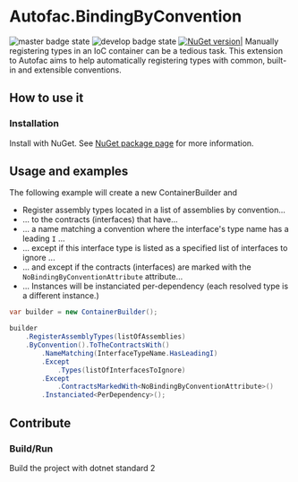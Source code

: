 # Autofac.BindingByConvention

![master badge state](https://ci.appveyor.com/api/projects/status/github/vaudoiseassurances/autofac.bindingbyconvention?branch=master&svg=true) ![develop badge state](https://ci.appveyor.com/api/projects/status/github/vaudoiseassurances/autofac.bindingbyconvention?branch=develop&svg=true)
[![NuGet version](https://img.shields.io/nuget/v/Autofac.bindingbyconvention.svg)](https://badge.fury.io/nu/Autofac.bindingbyconvention)|
Manually registering types in an IoC container can be a tedious task. This extension to Autofac aims to help automatically registering types with common, built-in and extensible conventions.

## How to use it
### Installation
Install with NuGet. See [NuGet package page](https://www.nuget.org/packages/Autofac.BindingByConvention) for more information. 

## Usage and examples

The following example will create a new ContainerBuilder and

- Register assembly types located in a list of assemblies by convention...
- ... to the contracts (interfaces) that have...
- ... a name matching a convention where the interface's type name has a leading ``I`` ...
- ... except if this interface type is listed as a specified list of interfaces to ignore ...
- ... and except if the contracts (interfaces) are marked with the ``NoBindingByConventionAttribute`` attribute...
- ... Instances will be instanciated per-dependency (each resolved type is a different instance.)




```csharp
var builder = new ContainerBuilder();

builder
    .RegisterAssemblyTypes(listOfAssemblies)
    .ByConvention().ToTheContractsWith()
        .NameMatching(InterfaceTypeName.HasLeadingI)
        .Except
            .Types(listOfInterfacesToIgnore)
        .Except
            .ContractsMarkedWith<NoBindingByConventionAttribute>()
        .Instanciated<PerDependency>();

```


## Contribute

### Build/Run
Build the project with dotnet standard 2
